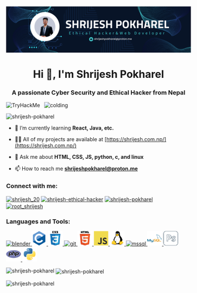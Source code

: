![logo](https://github.com/Shrijesh-Pokharel/Shrijesh-Pokharel/blob/main/image.png)
<h1 align="center">Hi 👋, I'm Shrijesh Pokharel</h1>
<h3 align="center">A passionate Cyber Security and Ethical Hacker from Nepal</h3>
<img src="https://tryhackme-badges.s3.amazonaws.com/shrijesh.png" alt="TryHackMe">

<image align="right" alt="colding" width="400" src="https://mir-s3-cdn-cf.behance.net/project_modules/hd/06f21a161921919.63cd7887d0a70.gif">

<p align="left"> <img src="https://komarev.com/ghpvc/?username=shrijesh-pokharel&label=Profile%20views&color=0e75b6&style=flat" alt="shrijesh-pokharel" /> </p>

- 🌱 I’m currently learning **React, Java, etc.**

- 👨‍💻 All of my projects are available at [https://shrijesh.com.np/](https://shrijesh.com.np/)

- 💬 Ask me about **HTML, CSS, JS, python, c, and linux**

- 📫 How to reach me **shrijeshpokharel@proton.me**

<h3 align="left">Connect with me:</h3>
<p align="left">
<a href="https://twitter.com/shrijesh_20" target="_blank"><img align="center" src="https://raw.githubusercontent.com/rahuldkjain/github-profile-readme-generator/master/src/images/icons/Social/twitter.svg" alt="shrijesh_20" height="30" width="40" /></a>
<a href="https://linkedin.com/in/shrijesh-ethical-hacker" target="_blank"><img align="center" src="https://raw.githubusercontent.com/rahuldkjain/github-profile-readme-generator/master/src/images/icons/Social/linked-in-alt.svg" alt="shrijesh-ethical-hacker" height="30" width="40" /></a>
<a href="https://stackoverflow.com/users/19145493/shrijesh-pokharel" target="_blank"><img align="center" src="https://raw.githubusercontent.com/rahuldkjain/github-profile-readme-generator/master/src/images/icons/Social/stack-overflow.svg" alt="shrijesh-pokharel" height="30" width="40" /></a>
<a href="https://instagram.com/root_shrijesh" target="_blank"><img align="center" src="https://raw.githubusercontent.com/rahuldkjain/github-profile-readme-generator/master/src/images/icons/Social/instagram.svg" alt="root_shrijesh" height="30" width="40" /></a>
</p>

<h3 align="left">Languages and Tools:</h3>
<p align="left"> <a href="https://www.blender.org/" target="_blank" rel="noreferrer"> <img src="https://download.blender.org/branding/community/blender_community_badge_white.svg" alt="blender" width="40" height="40"/> </a> <a href="https://www.cprogramming.com/" target="_blank" rel="noreferrer"> <img src="https://raw.githubusercontent.com/devicons/devicon/master/icons/c/c-original.svg" alt="c" width="40" height="40"/> </a> <a href="https://www.w3schools.com/css/" target="_blank" rel="noreferrer"> <img src="https://raw.githubusercontent.com/devicons/devicon/master/icons/css3/css3-original-wordmark.svg" alt="css3" width="40" height="40"/> </a> <a href="https://git-scm.com/" target="_blank" rel="noreferrer"> <img src="https://www.vectorlogo.zone/logos/git-scm/git-scm-icon.svg" alt="git" width="40" height="40"/> </a> <a href="https://www.w3.org/html/" target="_blank" rel="noreferrer"> <img src="https://raw.githubusercontent.com/devicons/devicon/master/icons/html5/html5-original-wordmark.svg" alt="html5" width="40" height="40"/> </a> <a href="https://developer.mozilla.org/en-US/docs/Web/JavaScript" target="_blank" rel="noreferrer"> <img src="https://raw.githubusercontent.com/devicons/devicon/master/icons/javascript/javascript-original.svg" alt="javascript" width="40" height="40"/> </a> <a href="https://www.linux.org/" target="_blank" rel="noreferrer"> <img src="https://raw.githubusercontent.com/devicons/devicon/master/icons/linux/linux-original.svg" alt="linux" width="40" height="40"/> </a> <a href="https://www.microsoft.com/en-us/sql-server" target="_blank" rel="noreferrer"> <img src="https://www.svgrepo.com/show/303229/microsoft-sql-server-logo.svg" alt="mssql" width="40" height="40"/> </a> <a href="https://www.mysql.com/" target="_blank" rel="noreferrer"> <img src="https://raw.githubusercontent.com/devicons/devicon/master/icons/mysql/mysql-original-wordmark.svg" alt="mysql" width="40" height="40"/> </a> <a href="https://www.photoshop.com/en" target="_blank" rel="noreferrer"> <img src="https://raw.githubusercontent.com/devicons/devicon/master/icons/photoshop/photoshop-line.svg" alt="photoshop" width="40" height="40"/> </a> <a href="https://www.php.net" target="_blank" rel="noreferrer"> <img src="https://raw.githubusercontent.com/devicons/devicon/master/icons/php/php-original.svg" alt="php" width="40" height="40"/> </a> <a href="https://www.python.org" target="_blank" rel="noreferrer"> <img src="https://raw.githubusercontent.com/devicons/devicon/master/icons/python/python-original.svg" alt="python" width="40" height="40"/> </a> </p>

<p><img align="left" src="https://github-readme-stats.vercel.app/api/top-langs?username=shrijesh-pokharel&show_icons=true&locale=en&layout=compact" alt="shrijesh-pokharel" /></p>

<p>&nbsp;<img align="center" src="https://github-readme-stats.vercel.app/api?username=shrijesh-pokharel&show_icons=true&locale=en" alt="shrijesh-pokharel" /></p>

<p><img align="center" src="https://github-readme-streak-stats.herokuapp.com/?user=shrijesh-pokharel&" alt="shrijesh-pokharel" /></p>
